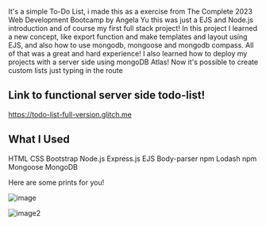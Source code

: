 It's a simple To-Do List, i made this as a exercise from The Complete 2023 Web Development Bootcamp by Angela Yu
this was just a EJS and Node.js introduction and of course my first full stack project!
In this project I learned a new concept, like export function and make templates and layout using EJS, and also how to use mongodb,
mongoose and mongodb compass. All of that was a great and hard experience!
I also learned how to deploy my projects with a server side using mongoDB Atlas!
Now it's possible to create custom lists just typing in the route


## **Link to functional server side todo-list!**

https://todo-list-full-version.glitch.me



## **What I Used**

HTML
CSS
Bootstrap
Node.js
Express.js
EJS
Body-parser npm
Lodash npm
Mongoose
MongoDB



Here are some prints for you! 

![image](https://user-images.githubusercontent.com/119079322/223538214-6942833d-5cdc-4f58-bb92-2e50692dd552.jpg)

![image2](https://user-images.githubusercontent.com/119079322/223538710-d4ddd44d-65c9-4822-bb41-5a628893f29f.jpg)

